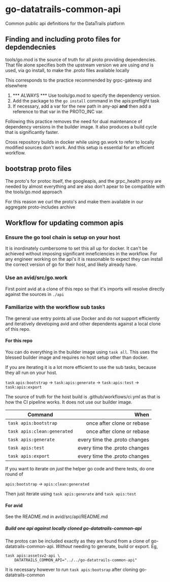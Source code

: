 # go-datatrails-common-api

Common public api definitions for the DataTrails platform

## Finding and including proto files for depdendecnies

tools/go.mod is the source of truth for all proto providing dependencies. That file alone specifies both the upstream version we are using *and* is used, via go install, to make the .proto files available locally

This corresponds to the practice recommended by grpc-gateway and elsewhere

1. *** ALWAYS *** Use tools/go.mod to specify the dependency version.
2. Add the package to the `go install` command in the apis:preflight task
3. If necessary, add a var for the new path in any-api **and** then add a reference to that var in the PROTO_INC var.

Following this practice removes the need for dual maintenance of dependency versions in the builder image. It also produces a build cycle that is significantly faster.

Cross repository builds in docker while using go.work to refer to locally modified sources don't work. And this setup is essential for an efficient workflow.

## bootstrap proto files

The proto's for protoc itself, the googleapis, and the grpc_health proxy are needed by almost everything and are also don't apear to be compatible with the tools/go.mod approach

For this reason we curl the proto's and make them available in our aggregate proto-includes archive

## Workflow for updating common apis

### Ensure the go tool chain is setup on your host

It is inordinately cumbersome to set this all up for docker. It can't be
achieved without imposing significant inneficiencies in the workflow. For any
engineer working on the api's it is reasonable to expect they can install the
correct version of go for their host, and likely already have.

### Use an avid/src/go.work

First point avid at a clone of this repo so that it's imports will resolve
directly against the sources in `./api`

### Familiarize with the workflow sub tasks

The general use entry points all use Docker and do not support efficiently and
iteratively developing avid and other dependents against a local clone of this
repo.

#### For this repo

You can do everything in the builder image using `task all`. This uses the
blessed builder image and requires no host setup other than docker.

If you are iterating it is a lot more efficient to use the sub tasks, because they all run on your host.

`task` `apis:bootstrap` -> `task:apis:generate` -> `task:apis:test` -> `task:apis:export`

The source of truth for the host build is .github/workflows/ci.yml as that is
how the CI pipeline works. It does not use our builder image.

| Command                        | When                            |
| ---------------------          | ------------------------------: |
| `task apis:bootstrap`          | once after clone or rebase      |
| `task apis:clean:generated`    | once after clone or rebase      |
| `task apis:generate`           | every time the .proto changes   |
| `task apis:test`               | every time the .proto changes   |
| `task apis:export`             | every time the .proto changes   |

If you want to iterate on *just* the helper go code and there tests, do one round of

`apis:bootstrap` -> `apis:clean:generated`

Then just iterate using `task apis:generate` and `task apis:test`

#### For avid

See the README.md in avid/src/api/README.md

##### Build one api against locally cloned go-datatrails-common-api

The protos can be included exactly as they are found from a clone of go-datatrails-common-api. *Without* needing to generate, build or export. Eg,

    task apis:assetsv2-api \
        DATATRAILS_COMMON_API="../../go-datatrails-common-api"

It is necessary however to run `task apis:bootsrap` after cloning go-datatrails-common
